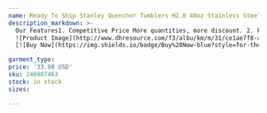 ```yaml
---
name: Ready To Ship Stanley Quencher Tumblers H2.0 40oz Stainless Steel Cups Silicone handle Lid Straw 2nd Generation Car mugs Water Bottles 20 co
description_markdown: >-
  Our Features1. Competitive Price More quantities, more discount. 2. Fast   Shipment within 1-10 working days after order placed .3. Excellent Quality Superior Fabric, Dedicate Craftsmanship, Accurate Measurement Complete QC system. 4. Full Refund unconditionally for any quality issue Full refund will be honored Return delivery cost will be our responsibility. Condition single opp bag pack . Proceeding time within 3-7 days, delivery way: Epacket/EMS/DHL/ups/China Post/Aramex/DPD/JCEX, etc..syi
  ![Product Image](http://www.dhresource.com/f3/albu/km/m/31/ce1ae7f8-af43-4fac-873c-8a537fea8f7b.jpg)
  [![Buy Now](https://img.shields.io/badge/Buy%20Now-blue?style=for-the-badge&logo=none)](https://www.tkqlhce.com/click-100820740-14451685?url=http%3A%2F%2Fwww.dhgate.com%2Fproduct%2Fnew-minion-12-quot-30cm-20-039-039-50cm-despicable%2F246907463.html)

garment_type:
price: '33.98 USD'
sku: 246907463
stock: in stock
sizes:

---
```

